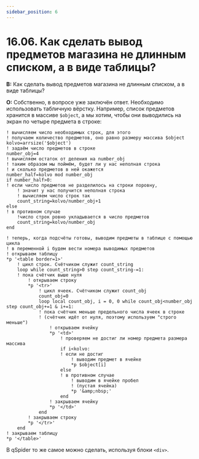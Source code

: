 ```yaml
---
sidebar_position: 6
---
```


# 16.06. Как сделать вывод предметов магазина не длинным списком, а в виде таблицы?
<!-- [:faq_16_06] -->

**В:** Как сделать вывод предметов магазина не длинным списком, а в виде таблицы?

**О:**
Собственно, в вопросе уже заключён ответ. Необходимо использовать табличную вёрстку. Например, список предметов хранится в массиве `$object`, а мы хотим, чтобы они выводились на экран по четыре предмета в строке:
```qsp
! вычисляем число необходимых строк, для этого
! получаем количество предметов, оно равно размеру массива $object
kolvo=arrsize('$object')
! задаём число предметов в строке
number_obj=4
! вычисляем остаток от деления на number_obj
! таким образом мы поймём, будет ли у нас неполная строка
! и сколько предметов в ней окажется
number_half=kolvo mod number_obj
if number_half>0:
! если число предметов не разделилось на строки поровну,
	! значит у нас получится неполная строка
	! вычисляем число строк так
	count_string=kolvo/number_obj+1
else
! в противном случае
	!число строк ровно укладывается в число предметов
	count_string=kolvo/number_obj
end

! теперь, когда подсчёты готовы, выводим предметы в таблице с помощью цикла
! в переменной i будем вести номера выводимых предметов
! открываем таблицу
*p '<table border=1>'
	! цикл строк. Счётчиком служит count_string
	loop while count_string>0 step count_string-=1:
	! пока счётчик выше нуля
		! открываем строку
		*p '<tr>'
			! цикл ячеек. Счётчиком служит count_obj
			count_obj=0
			loop local count_obj, i = 0, 0 while count_obj<number_obj step count_obj+=1 & i+=1:
			! пока счётчик меньше предельного числа ячеек в строке
			! (счётчик идёт от нуля, поэтому используем "строго меньше")
				! открываем ячейку
				*p '<td>'
					! проверяем не достиг ли номер предмета размера массива
					if i<kolvo:
					! если не достиг
						! выводим предмет в ячейке
						*p $object[i]
					else
					! в противном случае
						! выводим в ячейке пробел
						! (пустая ячейка)
						*p '&amp;nbsp;'
					end
				! закрываем ячейку
				*p '</td>'
			end					
		! закрываем строку
		*p '</tr>'
	end
! закрываем таблицу
*p '</table>'
```
В qSpider то же самое можно сделать, используя блоки `<div>`.
